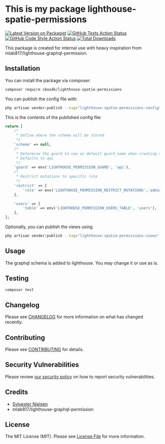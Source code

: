 
# This is my package lighthouse-spatie-permissions

[![Latest Version on Packagist](https://img.shields.io/packagist/v/cboxdk/lighthouse-spatie-permissions.svg?style=flat-square)](https://packagist.org/packages/cboxdk/lighthouse-spatie-permissions)
[![GitHub Tests Action Status](https://img.shields.io/github/workflow/status/cboxdk/lighthouse-spatie-permissions/run-tests?label=tests)](https://github.com/cboxdk/lighthouse-spatie-permissions/actions?query=workflow%3Arun-tests+branch%3Amain)
[![GitHub Code Style Action Status](https://img.shields.io/github/workflow/status/cboxdk/lighthouse-spatie-permissions/Check%20&%20fix%20styling?label=code%20style)](https://github.com/cboxdk/lighthouse-spatie-permissions/actions?query=workflow%3A"Check+%26+fix+styling"+branch%3Amain)
[![Total Downloads](https://img.shields.io/packagist/dt/cboxdk/lighthouse-spatie-permissions.svg?style=flat-square)](https://packagist.org/packages/cboxdk/lighthouse-spatie-permissions)

This package is created for internal use with heavy inspiration from mlab817/lighthouse-graphql-permission.

## Installation

You can install the package via composer:

```bash
composer require cboxdk/lighthouse-spatie-permissions
```

You can publish the config file with:

```bash
php artisan vendor:publish --tag="lighthouse-spatie-permissions-config"
```

This is the contents of the published config file:

```php
return [
    /*
     * Define where the schema will be stored
     */
    'schema' => null,
    /*
     * Determine the guard to use as default guard_name when creating roles and permissions
     * Defaults to api
     */
    'guard' => env('LIGHTHOUSE_PERMISSION_GUARD', 'api'),
    /*
     * Restrict mutations to specific role
     */
    'restrict' => [
        'role' => env('LIGHTHOUSE_PERMISSION_RESTRICT_MUTATIONS','admin')
    ],

    'users' => [
        'table' => env('LIGHTHOUSE_PERMISSION_USERS_TABLE', 'users'),
    ],
];
```

Optionally, you can publish the views using

```bash
php artisan vendor:publish --tag="lighthouse-spatie-permissions-views"
```

## Usage

The graphql schema is added to lighthouse. You may change it or use as is.

## Testing

```bash
composer test
```

## Changelog

Please see [CHANGELOG](CHANGELOG.md) for more information on what has changed recently.

## Contributing

Please see [CONTRIBUTING](https://github.com/cboxdk/.github/blob/main/CONTRIBUTING.md) for details.

## Security Vulnerabilities

Please review [our security policy](../../security/policy) on how to report security vulnerabilities.

## Credits

- [Sylvester Nielsen](https://github.com/sylvesternielsen)
- mlab817/lighthouse-graphql-permission

## License

The MIT License (MIT). Please see [License File](LICENSE.md) for more information.
